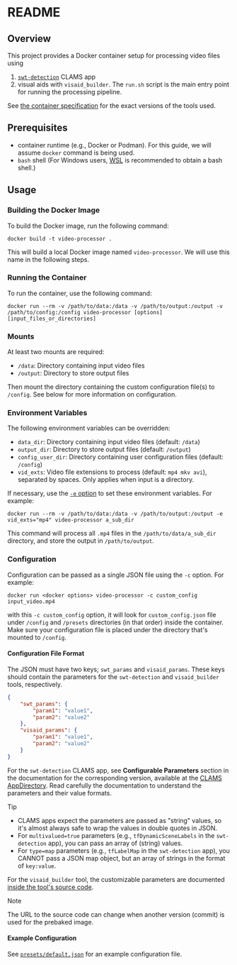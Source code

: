 # README

## Overview

This project provides a Docker container setup for processing video files using 
1. [`swt-detection`](https://apps.clams.ai/#swt-detection) CLAMS app
2. visual aids with `visaid_builder`. The `run.sh` script is the main entry point for running the processing pipeline.

See [the container specification](Containerfile#L2-L3) for the exact versions of the tools used.

## Prerequisites

- container runtime (e.g., Docker or Podman). For this guide, we will assume `docker` command is being used.
- `bash` shell (For Windows users, [WSL](https://learn.microsoft.com/en-us/windows/wsl/) is recommended to obtain a bash shell.)

## Usage

### Building the Docker Image

To build the Docker image, run the following command:

```
docker build -t video-processor .
```
This will build a local Docker image named `video-processor`. We will use this name in the following steps.

### Running the Container

To run the container, use the following command:

```
docker run --rm -v /path/to/data:/data -v /path/to/output:/output -v /path/to/config:/config video-processor [options] [input_files_or_directories]
```

### Mounts

At least two mounts are required:

- `/data`: Directory containing input video files
- `/output`: Directory to store output files

Then mount the directory containing the custom configuration file(s) to `/config`. See below for more information on configuration.


### Environment Variables

The following environment variables can be overridden:

- `data_dir`: Directory containing input video files (default: `/data`)
- `output_dir`: Directory to store output files (default: `/output`)
- `config_user_dir`: Directory containing user configuration files (default: `/config`)
- `vid_exts`: Video file extensions to process (default: `mp4 mkv avi`), separated by spaces. Only applies when input is a directory.

If necessary, use the [`-e` option](https://docs.docker.com/reference/cli/docker/container/run/#env) to set these environment variables. For example:

```
docker run --rm -v /path/to/data:/data -v /path/to/output:/output -e vid_exts="mp4" video-processor a_sub_dir
```

This command will process all `.mp4` files in the `/path/to/data/a_sub_dir` directory, and store the output in `/path/to/output`.

### Configuration

Configuration can be passed as a single JSON file using the `-c` option. For example:
``` 
docker run <docker options> video-processor -c custom_config input_video.mp4
```
with this `-c custom_config` option, it will look for `custom_config.json` file under `/config` and `/presets` directories (in that order) inside the container. Make sure your configuration file is placed under the directory that's mounted to `/config`.

#### Configuration File Format
The JSON must have two keys; `swt_params` and `visaid_params`. These keys should contain the parameters for the `swt-detection` and `visaid_builder` tools, respectively.

```json
{
    "swt_params": {
        "param1": "value1",
        "param2": "value2"
    },
    "visaid_params": {
        "param1": "value1",
        "param2": "value2"
    }
}
```

For the `swt-detection` CLAMS app, see **Configurable Parameters** section in the documentation for the corresponding version, available at the [CLAMS AppDirectory](https://apps.clams.ai/#swt-detection). Read carefully the documentation to understand the parameters and their value formats.
> [!TIP]
> - CLAMS apps expect the parameters are passed as "string" values, so it's almost always safe to wrap the values in double quotes in JSON. 
> - For `multivalued=true` parameters (e.g., `tfDynamicSceneLabels` in the `swt-detection` app), you can pass an array of (string) values.
> - For `type=map` parameters (e.g., `tfLabelMap` in the `swt-detection` app), you CANNOT pass a JSON map object, but an array of strings in the format of `key:value`.

For the `visaid_builder` tool, the customizable parameters are documented [inside the tool's source code](https://github.com/WGBH-MLA/visaid_builder/blob/60cfadf67614251c215198a119a7dafc739a16de/proc_swt.py#L28-L38).
> [!NOTE]
> The URL to the source code can change when another version (commit) is used for the prebaked image.

#### Example Configuration

See [`presets/default.json`](presets/default.json) for an example configuration file.


